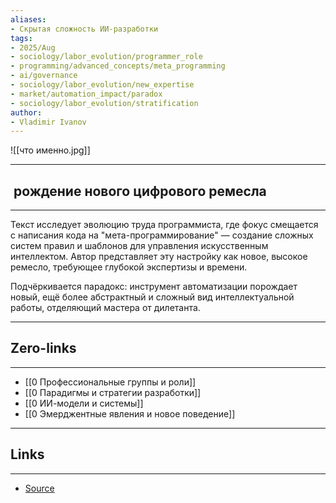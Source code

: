 ```yaml
---
aliases: 
- Скрытая сложность ИИ-разработки
tags:
- 2025/Aug
- sociology/labor_evolution/programmer_role
- programming/advanced_concepts/meta_programming
- ai/governance
- sociology/labor_evolution/new_expertise
- market/automation_impact/paradox
- sociology/labor_evolution/stratification
author:
- Vladimir Ivanov
---
```

![[что именно.jpg]]

-----
##   рождение нового цифрового ремесла
-----
Текст исследует эволюцию труда программиста, где фокус смещается с написания кода на "мета-программирование" — создание сложных систем правил и шаблонов для управления искусственным интеллектом. Автор представляет эту настройку как новое, высокое ремесло, требующее глубокой экспертизы и времени. 

Подчёркивается парадокс: инструмент автоматизации порождает новый, ещё более абстрактный и сложный вид интеллектуальной работы, отделяющий мастера от дилетанта.

---
## Zero-links
---
- [[0 Профессиональные группы и роли]]
- [[0 Парадигмы и стратегии разработки]]
- [[0 ИИ-модели и системы]]
- [[0 Эмерджентные явления и новое поведение]]

---
## Links
---
- [Source](https://t.me/turboproject/1949)